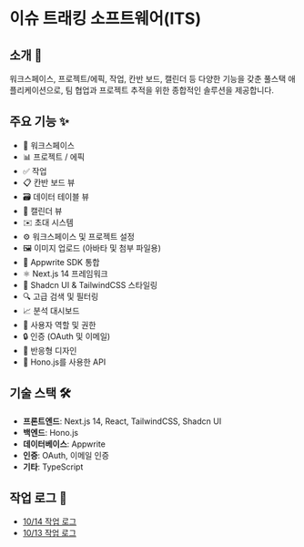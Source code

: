 # 이슈 트래킹 소프트웨어(ITS)

## 소개 👋

워크스페이스, 프로젝트/에픽, 작업, 칸반 보드, 캘린더 등 다양한 기능을 갖춘 풀스택 애플리케이션으로, 팀 협업과 프로젝트 추적을 위한 종합적인 솔루션을 제공합니다.

## 주요 기능 ✨

- 🏢 워크스페이스
- 📊 프로젝트 / 에픽
- ✅ 작업
- 📋 칸반 보드 뷰
- 🗃️ 데이터 테이블 뷰
- 📅 캘린더 뷰
- ✉️ 초대 시스템
- ⚙️ 워크스페이스 및 프로젝트 설정
- 🖼️ 이미지 업로드 (아바타 및 첨부 파일용)
- 🔌 Appwrite SDK 통합
- ⚛️ Next.js 14 프레임워크
- 🎨 Shadcn UI & TailwindCSS 스타일링
- 🔍 고급 검색 및 필터링
- 📈 분석 대시보드
- 👥 사용자 역할 및 권한
- 🔒 인증 (OAuth 및 이메일)
- 📱 반응형 디자인
- 🚀 Hono.js를 사용한 API

## 기술 스택 🛠️

- **프론트엔드**: Next.js 14, React, TailwindCSS, Shadcn UI
- **백엔드**: Hono.js
- **데이터베이스**: Appwrite
- **인증**: OAuth, 이메일 인증
- **기타**: TypeScript

## 작업 로그 📝

- [10/14 작업 로그](./work-log/10-14.md)
- [10/13 작업 로그](./work-log/10-13.md)
